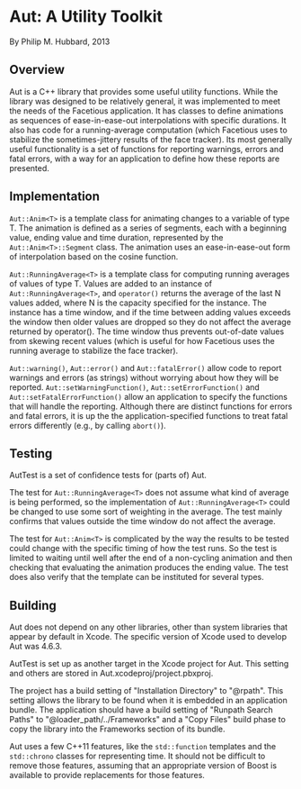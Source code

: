 Aut: A Utility Toolkit
======================

By Philip M. Hubbard, 2013


Overview
--------

Aut is a C++ library that provides some useful utility functions.  While the library was designed to be relatively general, it was implemented to meet the needs of the Facetious application.  It has classes to define animations as sequences of ease-in-ease-out interpolations with specific durations.  It also has code for a running-average computation (which Facetious uses to stabilize the sometimes-jittery results of the face tracker).  Its most generally useful functionality is a set of functions for reporting warnings, errors and fatal errors, with a way for an application to define how these reports are presented.


Implementation
--------------

`Aut::Anim<T>` is a template class for animating changes to a variable of type T.  The animation is defined as a series of segments, each with a beginning value, ending value and time duration, represented by the `Aut::Anim<T>::Segment` class.  The animation uses an ease-in-ease-out form of interpolation based on the cosine function.

`Aut::RunningAverage<T>` is a template class for computing running averages of values of type T.  Values are added to an instance of `Aut::RunningAverage<T>`, and `operator()` returns the average of the last N values added, where N is the capacity specified for the instance.  The instance has a time window, and if the time between adding values exceeds the window then older values are dropped so they do not affect the average returned by operator().  The time window thus prevents out-of-date values from skewing recent values (which is useful for how Facetious uses the running average to stabilize the face tracker).

`Aut::warning()`, `Aut::error()` and `Aut::fatalError()` allow code to report warnings and errors (as strings) without worrying about how they will be reported.  `Aut::setWarningFunction()`, `Aut::setErrorFunction()` and `Aut::setFatalErrorFunction()` allow an application to specify the functions that will handle the reporting.  Although there are distinct functions for errors and fatal errors, it is up the the application-specified functions to treat fatal errors differently (e.g., by calling `abort()`).


Testing
-------

AutTest is a set of confidence tests for (parts of) Aut.

The test for `Aut::RunningAverage<T>` does not assume what kind of average is being performed, so the implementation of `Aut::RunningAverage<T>` could be changed to use some sort of weighting in the average.  The test mainly confirms that values outside the time window do not affect the average.

The test for `Aut::Anim<T>` is complicated by the way the results to be tested could change with the specific timing of how the test runs.  So the test is limited to waiting until well after the end of a non-cycling animation and then checking that evaluating the animation produces the ending value.  The test does also verify that the template can be instituted for several types.


Building
--------

Aut does not depend on any other libraries, other than system libraries that appear by default in Xcode.  The specific version of Xcode used to develop Aut was 4.6.3.

AutTest is set up as another target in the Xcode project for Aut.  This setting and others are stored in Aut.xcodeproj/project.pbxproj.

The project has a build setting of "Installation Directory" to "@rpath".  This setting allows the library to be found when it is embedded in an application bundle.  The application should have a build setting of "Runpath Search Paths" to "@loader_path/../Frameworks" and a "Copy Files" build phase to copy the library into the Frameworks section of its bundle.

Aut uses a few C++11 features, like the `std::function` templates and the `std::chrono` classes for representing time.  It should not be difficult to remove those features, assuming that an appropriate version of Boost is available to provide replacements for those features.
